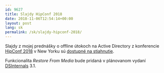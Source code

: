 ```yaml
---
id: 9627
title: Slajdy HipConf 2018
date: 2018-11-06T12:54:14+00:00
layout: post
lang: sk
permalink: /sk/slajdy-hipconf-2018/
---
```

Slajdy z&nbsp;mojej prednášky o&nbsp;offline útokoch na&nbsp;Active Directory z&nbsp;konferencie [HipConf 2018](https://www.hipconf.com) v&nbsp;New Yorku sú [dostupné na&nbsp;stiahnutie](https://www.dsinternals.com/wp-content/uploads/HIP_AD_Offline_Attacks.pdf).

Funkcionalita _Restore From&nbsp;Media_ bude pridaná v&nbsp;plánovanom vydaní [DSInternals](https://github.com/MichaelGrafnetter/DSInternals/releases) 3.1.